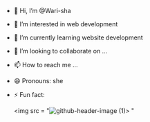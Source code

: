 - 👋 Hi, I’m @Wari-sha
- 👀 I’m interested in web development
- 🌱 I’m currently learning website development
- 💞️ I’m looking to collaborate on ...
- 📫 How to reach me ...
- 😄 Pronouns: she
- ⚡ Fun fact:

  <img src = "![github-header-image (1)](https://github.com/Wari-sha/Wari-sha/assets/129937380/89dc29dc-7815-439b-87ee-838b89331ebc)>
"



<!---
Wari-sha/Wari-sha is a ✨ special ✨ repository because its `README.md` (this file) appears on your GitHub profile.
You can click the Preview link to take a look at your changes.
--->
